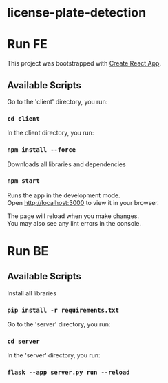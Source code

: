 # license-plate-detection

# Run FE
This project was bootstrapped with [Create React App](https://github.com/facebook/create-react-app).

## Available Scripts

Go to the 'client' directory, you run:
### `cd client`

In the client directory, you run:
### `npm install --force`
Downloads all libraries and dependencies

### `npm start`

Runs the app in the development mode.\
Open [http://localhost:3000](http://localhost:3000) to view it in your browser.

The page will reload when you make changes.\
You may also see any lint errors in the console.

# Run BE

## Available Scripts
Install all libraries
### `pip install -r requirements.txt`

Go to the 'server' directory, you run:
### `cd server`

In the 'server' directory, you run:
### `flask --app server.py run --reload`
